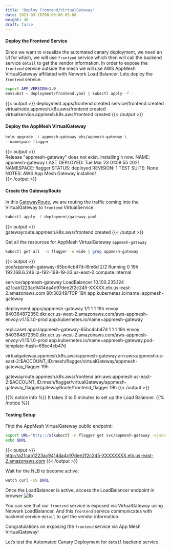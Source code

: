 ```yaml
---
title: "Deploy Frontend/VirtualGateway"
date: 2021-03-18T00:00:00-05:00
weight: 40
draft: false
---
```


#### Deploy the Frontend Service

Since we want to visualize the automated canary deployment, we need an UI for which, we will use `frontend` service which then will call the backend service `detail` to get the vendor information. In order to expose the `frontend` service outside the mesh we will use AWS AppMesh VirtualGateway affiliated with Network Load Balancer. Lets deploy the `frontend` service.

```bash
export APP_VERSION=1.0
envsubst < deployment/frontend.yaml | kubectl apply -f - 
```

{{< output >}}
deployment.apps/frontend created
service/frontend created
virtualnode.appmesh.k8s.aws/frontend created
virtualservice.appmesh.k8s.aws/frontend created 
{{< /output >}}

#### Deploy the AppMesh VirtualGateway

```bash
helm upgrade -i appmesh-gateway eks/appmesh-gateway \
--namespace flagger
```

{{< output >}}  
Release "appmesh-gateway" does not exist. Installing it now.
NAME: appmesh-gateway
LAST DEPLOYED: Tue Mar 23 01:58:55 2021
NAMESPACE: flagger
STATUS: deployed
REVISION: 1
TEST SUITE: None
NOTES:
AWS App Mesh Gateway installed!                                                                                   
{{< /output >}}

#### Create the GatewayRoute

In this [GatewayRoute](https://github.com/aws-containers/eks-app-mesh-flagger-demo/blob/main/deployment/gateway.yaml), we are routing the traffic coming into the VirtualGateway to `frontend` VirtualService.

```bash
kubectl apply -f deployment/gateway.yaml 
```

{{< output >}}  
gatewayroute.appmesh.k8s.aws/frontend created
{{< /output >}}

Get all the resources for AppMesh VirtualGateway `appmesh-gateway`

```bash
kubectl get all  -n flagger -o wide | grep appmesh-gateway
```
{{< output >}}  
pod/appmesh-gateway-65bc4cb47d-l6m6d      2/2     Running   0          19h     192.168.6.246    ip-192-168-19-33.us-east-2.compute.internal   <none>           <none>

service/appmesh-gateway      LoadBalancer   10.100.235.124   a21cab1223ac9414da4c97dee2f2c245-XXXXX.elb.us-east-2.amazonaws.com   80:30249/TCP   19h     app.kubernetes.io/name=appmesh-gateway

deployment.apps/appmesh-gateway      1/1     1            1           19h     envoy        840364872350.dkr.ecr.us-west-2.amazonaws.com/aws-appmesh-envoy:v1.15.1.0-prod       app.kubernetes.io/name=appmesh-gateway

replicaset.apps/appmesh-gateway-65bc4cb47d      1         1         1       19h     envoy        840364872350.dkr.ecr.us-west-2.amazonaws.com/aws-appmesh-envoy:v1.15.1.0-prod       app.kubernetes.io/name=appmesh-gateway,pod-template-hash=65bc4cb47d

virtualgateway.appmesh.k8s.aws/appmesh-gateway   arn:aws:appmesh:us-east-2:$ACCOUNT_ID:mesh/flagger/virtualGateway/appmesh-gateway_flagger   19h

gatewayroute.appmesh.k8s.aws/frontend   arn:aws:appmesh:us-east-2:$ACCOUNT_ID:mesh/flagger/virtualGateway/appmesh-gateway_flagger/gatewayRoute/frontend_flagger   19h
{{< /output >}}

{{% notice info %}}
It takes 3 to 5 minutes to set up the Load Balancer.
{{% /notice %}}

#### Testing Setup

Find the AppMesh VirtualGateway public endpoint:

```bash
export URL="http://$(kubectl -n flagger get svc/appmesh-gateway -ojson | jq -r ".status.loadBalancer.ingress[].hostname")"
echo $URL
```

{{< output >}}  
http://a21cab1223ac9414da4c97dee2f2c245-XXXXXXXX.elb.us-east-2.amazonaws.com
{{< /output >}}

Wait for the NLB to become active:

```bash
watch curl -sS $URL
```

Once the LoadBalancer is active, access the LoadBalancer endpoint in browser
![lb](/images/app_mesh_flagger/lb.png)

You can see that our `frontend` service is exposed via VirtualGateway using Network LoadBalancer. And this `frontend` service communicates with backend service `detail` to get the vendor information.

Congratulations on exposing the `frontend` service via App Mesh VirtualGateway!  

Let’s test the Automated Canary Deployment for `detail` backend service.